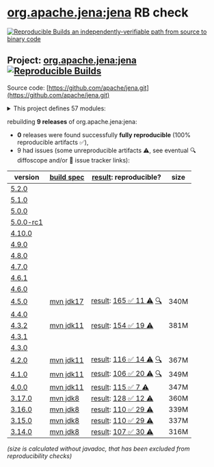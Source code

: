 [org.apache.jena:jena](https://central.sonatype.com/artifact/org.apache.jena/jena/versions) RB check
=======

[![Reproducible Builds](https://reproducible-builds.org/images/logos/rb.svg) an independently-verifiable path from source to binary code](https://reproducible-builds.org/)

## Project: [org.apache.jena:jena](https://central.sonatype.com/artifact/org.apache.jena/jena/versions) [![Reproducible Builds](https://img.shields.io/endpoint?url=https://raw.githubusercontent.com/jvm-repo-rebuild/reproducible-central/master/content/org/apache/jena/jena/badge.json)](https://github.com/jvm-repo-rebuild/reproducible-central/blob/master/content/org/apache/jena/jena/README.md)

Source code: [https://github.com/apache/jena.git](https://github.com/apache/jena.git)

<details><summary>This project defines 57 modules:</summary>

* [org.apache.jena:apache-jena](https://central.sonatype.com/artifact/org.apache.jena/apache-jena/overview)
* [org.apache.jena:apache-jena-fuseki](https://central.sonatype.com/artifact/org.apache.jena/apache-jena-fuseki/overview)
* [org.apache.jena:apache-jena-libs](https://central.sonatype.com/artifact/org.apache.jena/apache-jena-libs/overview)
* [org.apache.jena:apache-jena-osgi](https://central.sonatype.com/artifact/org.apache.jena/apache-jena-osgi/overview)
* [org.apache.jena:jena](https://central.sonatype.com/artifact/org.apache.jena/jena/overview)
* [org.apache.jena:jena-arq](https://central.sonatype.com/artifact/org.apache.jena/jena-arq/overview)
* [org.apache.jena:jena-base](https://central.sonatype.com/artifact/org.apache.jena/jena-base/overview)
* [org.apache.jena:jena-cmds](https://central.sonatype.com/artifact/org.apache.jena/jena-cmds/overview)
* [org.apache.jena:jena-commonsrdf](https://central.sonatype.com/artifact/org.apache.jena/jena-commonsrdf/overview)
* [org.apache.jena:jena-core](https://central.sonatype.com/artifact/org.apache.jena/jena-core/overview)
* [org.apache.jena:jena-db](https://central.sonatype.com/artifact/org.apache.jena/jena-db/overview)
* [org.apache.jena:jena-dboe-base](https://central.sonatype.com/artifact/org.apache.jena/jena-dboe-base/overview)
* [org.apache.jena:jena-dboe-index](https://central.sonatype.com/artifact/org.apache.jena/jena-dboe-index/overview)
* [org.apache.jena:jena-dboe-index-test](https://central.sonatype.com/artifact/org.apache.jena/jena-dboe-index-test/overview)
* [org.apache.jena:jena-dboe-storage](https://central.sonatype.com/artifact/org.apache.jena/jena-dboe-storage/overview)
* [org.apache.jena:jena-dboe-trans-data](https://central.sonatype.com/artifact/org.apache.jena/jena-dboe-trans-data/overview)
* [org.apache.jena:jena-dboe-transaction](https://central.sonatype.com/artifact/org.apache.jena/jena-dboe-transaction/overview)
* [org.apache.jena:jena-elephas](https://central.sonatype.com/artifact/org.apache.jena/jena-elephas/overview)
* [org.apache.jena:jena-elephas-common](https://central.sonatype.com/artifact/org.apache.jena/jena-elephas-common/overview)
* [org.apache.jena:jena-elephas-io](https://central.sonatype.com/artifact/org.apache.jena/jena-elephas-io/overview)
* [org.apache.jena:jena-elephas-mapreduce](https://central.sonatype.com/artifact/org.apache.jena/jena-elephas-mapreduce/overview)
* [org.apache.jena:jena-elephas-stats](https://central.sonatype.com/artifact/org.apache.jena/jena-elephas-stats/overview)
* [org.apache.jena:jena-examples](https://central.sonatype.com/artifact/org.apache.jena/jena-examples/overview)
* [org.apache.jena:jena-extras](https://central.sonatype.com/artifact/org.apache.jena/jena-extras/overview)
* [org.apache.jena:jena-fuseki](https://central.sonatype.com/artifact/org.apache.jena/jena-fuseki/overview)
* [org.apache.jena:jena-fuseki-access](https://central.sonatype.com/artifact/org.apache.jena/jena-fuseki-access/overview)
* [org.apache.jena:jena-fuseki-core](https://central.sonatype.com/artifact/org.apache.jena/jena-fuseki-core/overview)
* [org.apache.jena:jena-fuseki-docker](https://central.sonatype.com/artifact/org.apache.jena/jena-fuseki-docker/overview)
* [org.apache.jena:jena-fuseki-fulljar](https://central.sonatype.com/artifact/org.apache.jena/jena-fuseki-fulljar/overview)
* [org.apache.jena:jena-fuseki-geosparql](https://central.sonatype.com/artifact/org.apache.jena/jena-fuseki-geosparql/overview)
* [org.apache.jena:jena-fuseki-main](https://central.sonatype.com/artifact/org.apache.jena/jena-fuseki-main/overview)
* [org.apache.jena:jena-fuseki-server](https://central.sonatype.com/artifact/org.apache.jena/jena-fuseki-server/overview)
* [org.apache.jena:jena-fuseki-ui](https://central.sonatype.com/artifact/org.apache.jena/jena-fuseki-ui/overview)
* [org.apache.jena:jena-fuseki-war](https://central.sonatype.com/artifact/org.apache.jena/jena-fuseki-war/overview)
* [org.apache.jena:jena-fuseki-webapp](https://central.sonatype.com/artifact/org.apache.jena/jena-fuseki-webapp/overview)
* [org.apache.jena:jena-geosparql](https://central.sonatype.com/artifact/org.apache.jena/jena-geosparql/overview)
* [org.apache.jena:jena-integration-tests](https://central.sonatype.com/artifact/org.apache.jena/jena-integration-tests/overview)
* [org.apache.jena:jena-iri](https://central.sonatype.com/artifact/org.apache.jena/jena-iri/overview)
* [org.apache.jena:jena-jdbc](https://central.sonatype.com/artifact/org.apache.jena/jena-jdbc/overview)
* [org.apache.jena:jena-jdbc-core](https://central.sonatype.com/artifact/org.apache.jena/jena-jdbc-core/overview)
* [org.apache.jena:jena-jdbc-driver-bundle](https://central.sonatype.com/artifact/org.apache.jena/jena-jdbc-driver-bundle/overview)
* [org.apache.jena:jena-jdbc-driver-mem](https://central.sonatype.com/artifact/org.apache.jena/jena-jdbc-driver-mem/overview)
* [org.apache.jena:jena-jdbc-driver-remote](https://central.sonatype.com/artifact/org.apache.jena/jena-jdbc-driver-remote/overview)
* [org.apache.jena:jena-jdbc-driver-tdb](https://central.sonatype.com/artifact/org.apache.jena/jena-jdbc-driver-tdb/overview)
* [org.apache.jena:jena-osgi](https://central.sonatype.com/artifact/org.apache.jena/jena-osgi/overview)
* [org.apache.jena:jena-osgi-features](https://central.sonatype.com/artifact/org.apache.jena/jena-osgi-features/overview)
* [org.apache.jena:jena-permissions](https://central.sonatype.com/artifact/org.apache.jena/jena-permissions/overview)
* [org.apache.jena:jena-querybuilder](https://central.sonatype.com/artifact/org.apache.jena/jena-querybuilder/overview)
* [org.apache.jena:jena-rdfconnection](https://central.sonatype.com/artifact/org.apache.jena/jena-rdfconnection/overview)
* [org.apache.jena:jena-sdb](https://central.sonatype.com/artifact/org.apache.jena/jena-sdb/overview)
* [org.apache.jena:jena-shacl](https://central.sonatype.com/artifact/org.apache.jena/jena-shacl/overview)
* [org.apache.jena:jena-shaded-guava](https://central.sonatype.com/artifact/org.apache.jena/jena-shaded-guava/overview)
* [org.apache.jena:jena-shex](https://central.sonatype.com/artifact/org.apache.jena/jena-shex/overview)
* [org.apache.jena:jena-tdb](https://central.sonatype.com/artifact/org.apache.jena/jena-tdb/overview)
* [org.apache.jena:jena-tdb2](https://central.sonatype.com/artifact/org.apache.jena/jena-tdb2/overview)
* [org.apache.jena:jena-text](https://central.sonatype.com/artifact/org.apache.jena/jena-text/overview)
* [org.apache.jena:jena-text-es](https://central.sonatype.com/artifact/org.apache.jena/jena-text-es/overview)
</details>

rebuilding **9 releases** of org.apache.jena:jena:
- **0** releases were found successfully **fully reproducible** (100% reproducible artifacts :white_check_mark:),
- 9 had issues (some unreproducible artifacts :warning:, see eventual :mag: diffoscope and/or :memo: issue tracker links):

| version | [build spec](/BUILDSPEC.md) | [result](https://reproducible-builds.org/docs/jvm/): reproducible? | size |
| -- | --------- | ------ | -- |
| [5.2.0](https://central.sonatype.com/artifact/org.apache.jena/jena/5.2.0/pom) | | | |
| [5.1.0](https://central.sonatype.com/artifact/org.apache.jena/jena/5.1.0/pom) | | | |
| [5.0.0](https://central.sonatype.com/artifact/org.apache.jena/jena/5.0.0/pom) | | | |
| [5.0.0-rc1](https://central.sonatype.com/artifact/org.apache.jena/jena/5.0.0-rc1/pom) | | | |
| [4.10.0](https://central.sonatype.com/artifact/org.apache.jena/jena/4.10.0/pom) | | | |
| [4.9.0](https://central.sonatype.com/artifact/org.apache.jena/jena/4.9.0/pom) | | | |
| [4.8.0](https://central.sonatype.com/artifact/org.apache.jena/jena/4.8.0/pom) | | | |
| [4.7.0](https://central.sonatype.com/artifact/org.apache.jena/jena/4.7.0/pom) | | | |
| [4.6.1](https://central.sonatype.com/artifact/org.apache.jena/jena/4.6.1/pom) | | | |
| [4.6.0](https://central.sonatype.com/artifact/org.apache.jena/jena/4.6.0/pom) | | | |
| [4.5.0](https://central.sonatype.com/artifact/org.apache.jena/jena/4.5.0/pom) | [mvn jdk17](jena-4.5.0.buildspec) | [result](jena-4.5.0.buildinfo): [165 :white_check_mark:  11 :warning:](jena-4.5.0.buildcompare) [:mag:](jena-4.5.0.diffoscope) | 340M |
| [4.4.0](https://central.sonatype.com/artifact/org.apache.jena/jena/4.4.0/pom) | | | |
| [4.3.2](https://central.sonatype.com/artifact/org.apache.jena/jena/4.3.2/pom) | [mvn jdk11](jena-4.3.2.buildspec) | [result](jena-4.3.2.buildinfo): [154 :white_check_mark:  19 :warning:](jena-4.3.2.buildcompare) | 381M |
| [4.3.1](https://central.sonatype.com/artifact/org.apache.jena/jena/4.3.1/pom) | | | |
| [4.3.0](https://central.sonatype.com/artifact/org.apache.jena/jena/4.3.0/pom) | | | |
| [4.2.0](https://central.sonatype.com/artifact/org.apache.jena/jena/4.2.0/pom) | [mvn jdk11](jena-4.2.0.buildspec) | [result](jena-4.2.0.buildinfo): [116 :white_check_mark:  14 :warning:](jena-4.2.0.buildcompare) [:mag:](jena-4.2.0.diffoscope) | 367M |
| [4.1.0](https://central.sonatype.com/artifact/org.apache.jena/jena/4.1.0/pom) | [mvn jdk11](jena-4.1.0.buildspec) | [result](jena-4.1.0.buildinfo): [106 :white_check_mark:  20 :warning:](jena-4.1.0.buildcompare) [:mag:](jena-4.1.0.diffoscope) | 349M |
| [4.0.0](https://central.sonatype.com/artifact/org.apache.jena/jena/4.0.0/pom) | [mvn jdk11](jena-4.0.0.buildspec) | [result](jena-4.0.0.buildinfo): [115 :white_check_mark:  7 :warning:](jena-4.0.0.buildcompare) | 347M |
| [3.17.0](https://central.sonatype.com/artifact/org.apache.jena/jena/3.17.0/pom) | [mvn jdk8](jena-3.17.0.buildspec) | [result](jena-osgi-features-3.17.0.buildinfo): [128 :white_check_mark:  12 :warning:](jena-osgi-features-3.17.0.buildcompare) | 360M |
| [3.16.0](https://central.sonatype.com/artifact/org.apache.jena/jena/3.16.0/pom) | [mvn jdk8](jena-3.16.0.buildspec) | [result](jena-osgi-features-3.16.0.buildinfo): [110 :white_check_mark:  29 :warning:](jena-osgi-features-3.16.0.buildcompare) | 339M |
| [3.15.0](https://central.sonatype.com/artifact/org.apache.jena/jena/3.15.0/pom) | [mvn jdk8](jena-3.15.0.buildspec) | [result](jena-osgi-features-3.15.0.buildinfo): [110 :white_check_mark:  29 :warning:](jena-osgi-features-3.15.0.buildcompare) | 337M |
| [3.14.0](https://central.sonatype.com/artifact/org.apache.jena/jena/3.14.0/pom) | [mvn jdk8](jena-3.14.0.buildspec) | [result](jena-osgi-features-3.14.0.buildinfo): [107 :white_check_mark:  30 :warning:](jena-osgi-features-3.14.0.buildcompare) | 316M |

<i>(size is calculated without javadoc, that has been excluded from reproducibility checks)</i>
